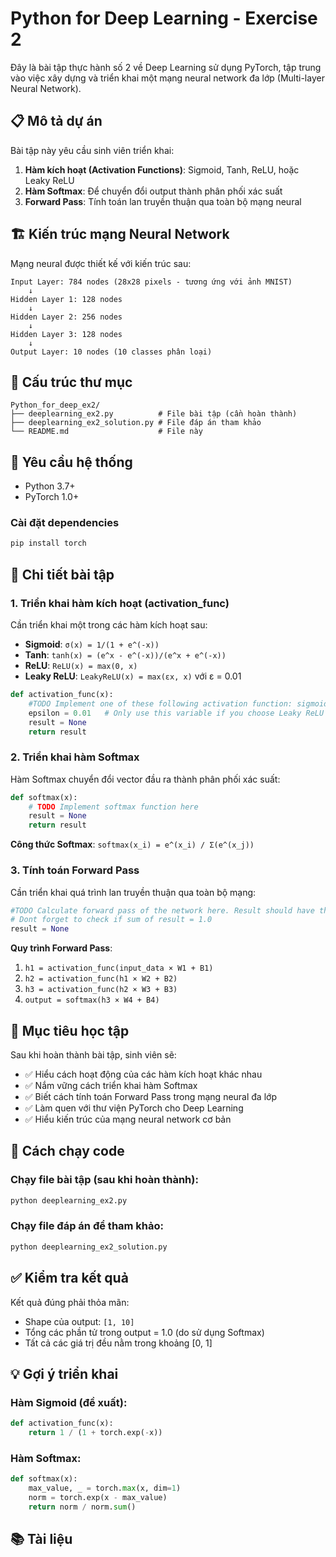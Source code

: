 # Python for Deep Learning - Exercise 2

Đây là bài tập thực hành số 2 về Deep Learning sử dụng PyTorch, tập trung vào việc xây dựng và triển khai một mạng neural network đa lớp (Multi-layer Neural Network).

## 📋 Mô tả dự án

Bài tập này yêu cầu sinh viên triển khai:
1. **Hàm kích hoạt (Activation Functions)**: Sigmoid, Tanh, ReLU, hoặc Leaky ReLU
2. **Hàm Softmax**: Để chuyển đổi output thành phân phối xác suất
3. **Forward Pass**: Tính toán lan truyền thuận qua toàn bộ mạng neural

## 🏗️ Kiến trúc mạng Neural Network

Mạng neural được thiết kế với kiến trúc sau:

```
Input Layer: 784 nodes (28x28 pixels - tương ứng với ảnh MNIST)
    ↓
Hidden Layer 1: 128 nodes
    ↓
Hidden Layer 2: 256 nodes  
    ↓
Hidden Layer 3: 128 nodes
    ↓
Output Layer: 10 nodes (10 classes phân loại)
```

## 📁 Cấu trúc thư mục

```
Python_for_deep_ex2/
├── deeplearning_ex2.py          # File bài tập (cần hoàn thành)
├── deeplearning_ex2_solution.py # File đáp án tham khảo
└── README.md                    # File này
```

## 🔧 Yêu cầu hệ thống

- Python 3.7+
- PyTorch 1.0+

### Cài đặt dependencies

```bash
pip install torch
```

## 📝 Chi tiết bài tập

### 1. Triển khai hàm kích hoạt (activation_func)

Cần triển khai một trong các hàm kích hoạt sau:

- **Sigmoid**: `σ(x) = 1/(1 + e^(-x))`
- **Tanh**: `tanh(x) = (e^x - e^(-x))/(e^x + e^(-x))`
- **ReLU**: `ReLU(x) = max(0, x)`
- **Leaky ReLU**: `LeakyReLU(x) = max(εx, x)` với ε = 0.01

```python
def activation_func(x):
    #TODO Implement one of these following activation function: sigmoid, tanh, ReLU, leaky ReLU
    epsilon = 0.01   # Only use this variable if you choose Leaky ReLU
    result = None
    return result
```

### 2. Triển khai hàm Softmax

Hàm Softmax chuyển đổi vector đầu ra thành phân phối xác suất:

```python
def softmax(x):
    # TODO Implement softmax function here
    result = None
    return result
```

**Công thức Softmax**: `softmax(x_i) = e^(x_i) / Σ(e^(x_j))`

### 3. Tính toán Forward Pass

Cần triển khai quá trình lan truyền thuận qua toàn bộ mạng:

```python
#TODO Calculate forward pass of the network here. Result should have the shape of [1,10]
# Dont forget to check if sum of result = 1.0
result = None
```

**Quy trình Forward Pass**:
1. `h1 = activation_func(input_data × W1 + B1)`
2. `h2 = activation_func(h1 × W2 + B2)`
3. `h3 = activation_func(h2 × W3 + B3)`
4. `output = softmax(h3 × W4 + B4)`

## 🎯 Mục tiêu học tập

Sau khi hoàn thành bài tập, sinh viên sẽ:

- ✅ Hiểu cách hoạt động của các hàm kích hoạt khác nhau
- ✅ Nắm vững cách triển khai hàm Softmax
- ✅ Biết cách tính toán Forward Pass trong mạng neural đa lớp
- ✅ Làm quen với thư viện PyTorch cho Deep Learning
- ✅ Hiểu kiến trúc của mạng neural network cơ bản

## 🚀 Cách chạy code

### Chạy file bài tập (sau khi hoàn thành):
```bash
python deeplearning_ex2.py
```

### Chạy file đáp án để tham khảo:
```bash
python deeplearning_ex2_solution.py
```

## ✅ Kiểm tra kết quả

Kết quả đúng phải thỏa mãn:
- Shape của output: `[1, 10]`
- Tổng các phần tử trong output = 1.0 (do sử dụng Softmax)
- Tất cả các giá trị đều nằm trong khoảng [0, 1]

## 💡 Gợi ý triển khai

### Hàm Sigmoid (đề xuất):
```python
def activation_func(x):
    return 1 / (1 + torch.exp(-x))
```

### Hàm Softmax:
```python
def softmax(x):
    max_value, _ = torch.max(x, dim=1)
    norm = torch.exp(x - max_value)
    return norm / norm.sum()
```

## 📚 Tài liệu
